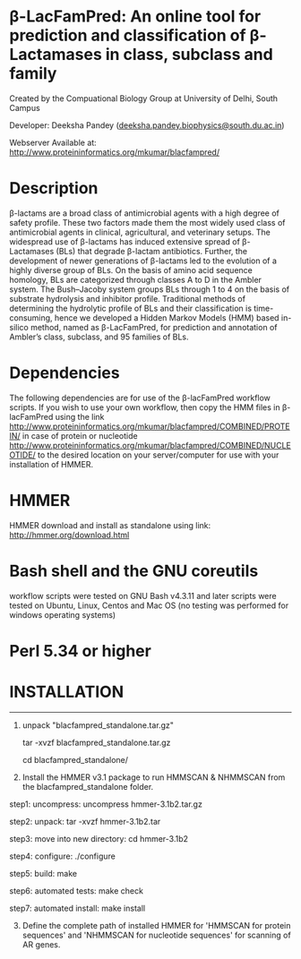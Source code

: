 # β-LacFamPred: An online tool for prediction and classification of β-Lactamases in class, subclass and family
Created by the Compuational Biology Group at University of Delhi, South Campus

Developer: Deeksha Pandey (deeksha.pandey.biophysics@south.du.ac.in)

Webserver Available at: http://www.proteininformatics.org/mkumar/blacfampred/

# Description
β-lactams are a broad class of antimicrobial agents with a high degree of safety profile. These two factors made them the most widely used class of antimicrobial agents in clinical, agricultural, and veterinary setups. The widespread use of β-lactams has induced extensive spread of β-Lactamases (BLs) that degrade β-lactam antibiotics. Further, the development of newer generations of β-lactams led to the evolution of a highly diverse group of BLs. On the basis of amino acid sequence homology, BLs are categorized through classes A to D in the Ambler system. The Bush–Jacoby system groups BLs through 1 to 4 on the basis of substrate hydrolysis and inhibitor profile. Traditional methods of determining the hydrolytic profile of BLs and their classification is time-consuming, hence we developed a Hidden Markov Models (HMM) based in-silico method, named as β-LacFamPred, for prediction and annotation of Ambler’s class, subclass, and 95 families of BLs.

# Dependencies

The following dependencies are for use of the β-lacFamPred workflow scripts. If you wish to use your own workflow, then copy the HMM files in β-lacFamPred using the link http://www.proteininformatics.org/mkumar/blacfampred/COMBINED/PROTEIN/ in case of protein or nucleotide http://www.proteininformatics.org/mkumar/blacfampred/COMBINED/NUCLEOTIDE/ to the desired location on your server/computer for use with your installation of HMMER.

# HMMER

HMMER download and install as standalone using link: http://hmmer.org/download.html

# Bash shell and the GNU coreutils

workflow scripts were tested on GNU Bash v4.3.11 and later
scripts were tested on Ubuntu, Linux, Centos and Mac OS (no testing was performed for windows operating systems)

# Perl 5.34 or higher


 # INSTALLATION
------------
1. unpack "blacfampred_standalone.tar.gz"
   
   tar -xvzf blacfampred_standalone.tar.gz
   
   cd blacfampred_standalone/
   
2. Install the HMMER v3.1 package to run HMMSCAN & NHMMSCAN from the blacfampred_standalone folder.

step1: uncompress:   	  	  uncompress hmmer-3.1b2.tar.gz  

step2: unpack: 	   	    	  tar -xvzf hmmer-3.1b2.tar

step3: move into new directory:	  cd hmmer-3.1b2

step4: configure:    		  ./configure

step5: build:			  make

step6: automated tests:        	  make check

step7: automated install:         make install


3. Define the complete path of installed HMMER for 'HMMSCAN for protein sequences' and 'NHMMSCAN for nucleotide sequences' for scanning of AR genes. 

